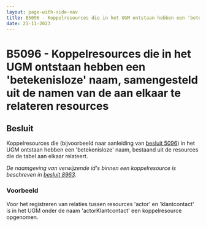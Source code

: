 ```yaml
---
layout: page-with-side-nav
title: B5096 - Koppelresources die in het UGM ontstaan hebben een 'betekenisloze' naam, samengesteld uit de namen van de aan elkaar te relateren resources
date: 21-11-2023
---
```


# B5096 - Koppelresources die in het UGM ontstaan hebben een 'betekenisloze' naam, samengesteld uit de namen van de aan elkaar te relateren resources

## Besluit

Koppelresources die (bijvoorbeeld naar aanleiding van [besluit 5096](./5096.md)) in het UGM ontstaan hebben een 'betekenisloze' naam, bestaand uit de resources die de tabel aan elkaar relateert.

*De naamgeving van verwijzende id's binnen een koppelresource is beschreven in [besluit 8963](./8963.md#uitzondering-voor-koppelresources).*

### Voorbeeld

Voor het registreren van relaties tussen resources 'actor' en 'klantcontact' is in het UGM onder de naam 'actorKlantcontact' een koppelresource opgenomen.